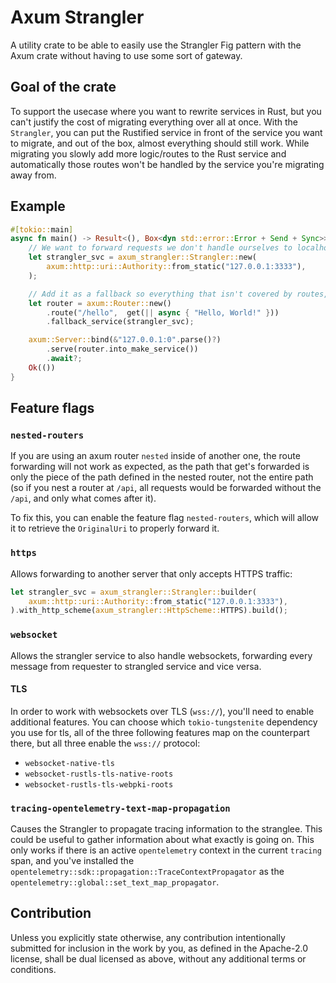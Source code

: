 # Axum Strangler

A utility crate to be able to easily use the Strangler Fig pattern with the Axum crate without having to use some sort of gateway.

## Goal of the crate

To support the usecase where you want to rewrite services in Rust, but you can't justify the
cost of migrating everything over all at once.
With the `Strangler`, you can put the Rustified service in front of the service you want
to migrate, and out of the box, almost everything should still work.
While migrating you slowly add more logic/routes to the Rust service and automatically those routes
won't be handled by the service you're migrating away from.

## Example

```rust
#[tokio::main]
async fn main() -> Result<(), Box<dyn std::error::Error + Send + Sync>> {
    // We want to forward requests we don't handle ourselves to localhost:3333
    let strangler_svc = axum_strangler::Strangler::new(
        axum::http::uri::Authority::from_static("127.0.0.1:3333"),
    );

    // Add it as a fallback so everything that isn't covered by routes, get forwarded to the strangled service.
    let router = axum::Router::new()
        .route("/hello",  get(|| async { "Hello, World!" }))
        .fallback_service(strangler_svc);

    axum::Server::bind(&"127.0.0.1:0".parse()?)
        .serve(router.into_make_service())
        .await?;
    Ok(())
}
```

## Feature flags

### `nested-routers`

If you are using an axum router `nested` inside of another one, the route forwarding will not work as expected, as the path that get's forwarded is only the piece of the path defined in the nested router, not the entire path
(so if you nest a router at `/api`, all requests would be forwarded without the `/api`, and only what comes after it).

To fix this, you can enable the feature flag `nested-routers`, which will allow it to retrieve the `OriginalUri` to properly forward it.

### `https`

Allows forwarding to another server that only accepts HTTPS traffic:

```rust
let strangler_svc = axum_strangler::Strangler::builder(
    axum::http::uri::Authority::from_static("127.0.0.1:3333"),
).with_http_scheme(axum_strangler::HttpScheme::HTTPS).build();
```

### `websocket`

Allows the strangler service to also handle websockets, forwarding every message from requester to strangled service and vice versa.

#### TLS

In order to work with websockets over TLS (`wss://`), you'll need to enable additional features.
You can choose which `tokio-tungstenite` dependency you use for tls, all of the three following features map on the counterpart there, but all three enable the `wss://` protocol:

- `websocket-native-tls`
- `websocket-rustls-tls-native-roots`
- `websocket-rustls-tls-webpki-roots`

### `tracing-opentelemetry-text-map-propagation`

Causes the Strangler to propagate tracing information to the stranglee. This could be useful to gather information about what exactly is going on.
This only works if there is an active `opentelemetry` context in the current `tracing` span, and you've installed the `opentelemetry::sdk::propagation::TraceContextPropagator` as the `opentelemetry::global::set_text_map_propagator`.

## Contribution

Unless you explicitly state otherwise, any contribution intentionally submitted
for inclusion in the work by you, as defined in the Apache-2.0 license, shall be
dual licensed as above, without any additional terms or conditions.
